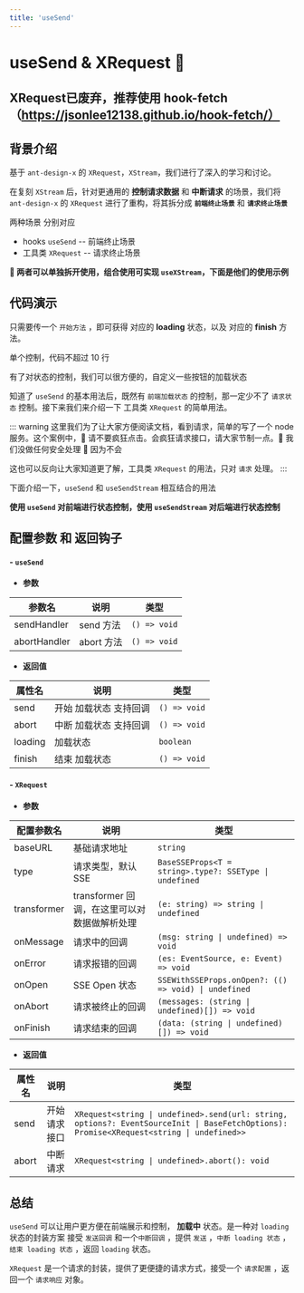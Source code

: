 ```yaml
---
title: 'useSend'
---
```


# useSend & XRequest 🌳

## XRequest已废弃，推荐使用 hook-fetch（https://jsonlee12138.github.io/hook-fetch/）

## 背景介绍

基于 `ant-design-x` 的 `XRequest`，`XStream`，我们进行了深入的学习和讨论。

在复刻 `XStream` 后，针对更通用的 **控制请求数据** 和 **中断请求** 的场景，我们将 `ant-design-x` 的 `XRequest` 进行了重构，将其拆分成 **`前端终止场景`** 和 **`请求终止场景`**

两种场景 分别对应

- hooks `useSend` -- 前端终止场景
- 工具类 `XRequest` -- 请求终止场景

**🍒 两者可以单独拆开使用，组合使用可实现 `useXStream`，下面是他们的使用示例**

## 代码演示

只需要传一个 `开始方法` ，即可获得 对应的 **loading** 状态，以及 对应的 **finish** 方法。

单个控制，代码不超过 10 行

<demo src="./demos/useSend-base.vue"></demo>

有了对状态的控制，我们可以很方便的，自定义一些按钮的加载状态

<demo src="./demos/useSend-use.vue"></demo>

知道了 `useSend` 的基本用法后，既然有 `前端加载状态` 的控制，那一定少不了 `请求状态` 控制。接下来我们来介绍一下 工具类 `XRequest` 的简单用法。

<demo src="./demos/XRequest-base.vue"></demo>

::: warning
这里我们为了让大家方便阅读文档，看到请求，简单的写了一个 node 服务。这个案例中，💩 请不要疯狂点击。会疯狂请求接口，请大家节制一点。💩 我们没做任何安全处理 🙉 因为不会

这也可以反向让大家知道更了解，工具类 `XRequest` 的用法，只对 `请求` 处理。
:::

<demo src="./demos/XRequest-use.vue"></demo>

下面介绍一下，`useSend` 和 `useSendStream` 相互结合的用法

**使用 `useSend` 对前端进行状态控制，使用 `useSendStream` 对后端进行状态控制**

<demo src="./demos/useSend-XRequest.vue"></demo>

## 配置参数 和 返回钩子

#### - `useSend`

- **参数**

| 参数名       | 说明       | 类型         |
| ------------ | ---------- | ------------ |
| sendHandler  | send 方法  | `() => void` |
| abortHandler | abort 方法 | `() => void` |

- **返回值**

| 属性名  | 说明                   | 类型         |
| ------- | ---------------------- | ------------ |
| send    | 开始 加载状态 支持回调 | `() => void` |
| abort   | 中断 加载状态 支持回调 | `() => void` |
| loading | 加载状态               | `boolean`    |
| finish  | 结束 加载状态          | `() => void` |

#### - `XRequest`

- **参数**

| 配置参数名  | 说明                                         | 类型                                                   |
| ----------- | -------------------------------------------- | ------------------------------------------------------ |
| baseURL     | 基础请求地址                                 | `string`                                               |
| type        | 请求类型，默认 SSE                           | `BaseSSEProps<T = string>.type?: SSEType \| undefined` |
| transformer | transformer 回调，在这里可以对数据做解析处理 | `(e: string) => string \| undefined`                   |
| onMessage   | 请求中的回调                                 | `(msg: string \| undefined) => void`                   |
| onError     | 请求报错的回调                               | `(es: EventSource, e: Event) => void`                  |
| onOpen      | SSE Open 状态                                | `SSEWithSSEProps.onOpen?: (() => void) \| undefined`   |
| onAbort     | 请求被终止的回调                             | `(messages: (string \| undefined)[]) => void`          |
| onFinish    | 请求结束的回调                               | `(data: (string \| undefined)[]) => void`              |

- **返回值**

| 属性名 | 说明         | 类型                                                                                                                                     |
| ------ | ------------ | ---------------------------------------------------------------------------------------------------------------------------------------- |
| send   | 开始请求接口 | `XRequest<string \| undefined>.send(url: string, options?: EventSourceInit \| BaseFetchOptions): Promise<XRequest<string \| undefined>>` |
| abort  | 中断请求     | `XRequest<string \| undefined>.abort(): void`                                                                                            |

## 总结

`useSend` 可以让用户更方便在前端展示和控制， **加载中** 状态。是一种对 `loading` 状态的封装方案
接受 `发送回调` 和一个`中断回调` ，提供 `发送` ，`中断 loading 状态` ，`结束 loading 状态` ，返回 `loading` 状态。

`XRequest` 是一个请求的封装，提供了更便捷的请求方式，接受一个 `请求配置` ，返回一个 `请求响应` 对象。
